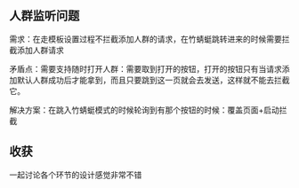 ## 人群监听问题
需求：在走模板设置过程不拦截添加人群的请求，在竹蜻蜓跳转进来的时候需要拦截添加人群请求

矛盾点：需要支持随时打开人群：需要取到打开的按钮，打开的按钮只有当请求添加默认人群成功后才能拿到，而且只要跳到这一页就会去发送，这样就不能去拦截它。

解决方案：在跳入竹蜻蜓模式的时候轮询到有那个按钮的时候：覆盖页面+启动拦截

## 收获
一起讨论各个环节的设计感觉非常不错
